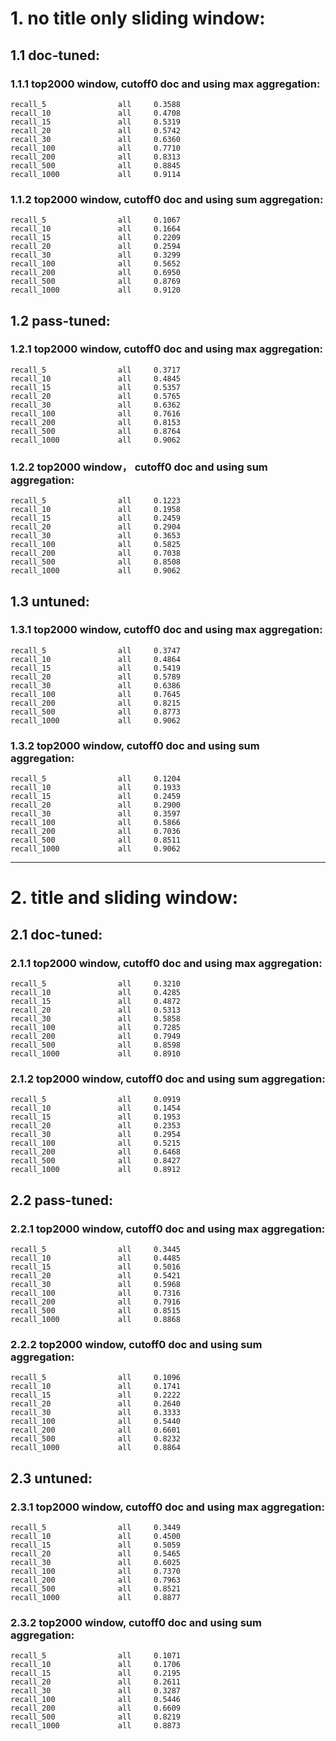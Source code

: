# 1. no title only sliding window:

## 1.1 doc-tuned:

### 1.1.1 top2000 window, cutoff0 doc and using max aggregation:
```
recall_5                all     0.3588
recall_10               all     0.4708
recall_15               all     0.5319
recall_20               all     0.5742
recall_30               all     0.6360
recall_100              all     0.7710
recall_200              all     0.8313
recall_500              all     0.8845
recall_1000             all     0.9114
```
### 1.1.2 top2000 window, cutoff0 doc and using sum aggregation:
```
recall_5                all     0.1067
recall_10               all     0.1664
recall_15               all     0.2209
recall_20               all     0.2594
recall_30               all     0.3299
recall_100              all     0.5652
recall_200              all     0.6950
recall_500              all     0.8769
recall_1000             all     0.9120
```
## 1.2 pass-tuned:

### 1.2.1 top2000 window, cutoff0 doc and using max aggregation:
```
recall_5                all     0.3717
recall_10               all     0.4845
recall_15               all     0.5357
recall_20               all     0.5765
recall_30               all     0.6362
recall_100              all     0.7616
recall_200              all     0.8153
recall_500              all     0.8764
recall_1000             all     0.9062
```
### 1.2.2 top2000 window， cutoff0 doc and using sum aggregation:
```
recall_5                all     0.1223
recall_10               all     0.1958
recall_15               all     0.2459
recall_20               all     0.2904
recall_30               all     0.3653
recall_100              all     0.5825
recall_200              all     0.7038
recall_500              all     0.8508
recall_1000             all     0.9062
```
## 1.3 untuned:

### 1.3.1 top2000 window, cutoff0 doc and using max aggregation:
```
recall_5                all     0.3747
recall_10               all     0.4864
recall_15               all     0.5419
recall_20               all     0.5789
recall_30               all     0.6386
recall_100              all     0.7645
recall_200              all     0.8215
recall_500              all     0.8773
recall_1000             all     0.9062
```
### 1.3.2 top2000 window, cutoff0 doc and using sum aggregation:
```
recall_5                all     0.1204
recall_10               all     0.1933
recall_15               all     0.2459
recall_20               all     0.2900
recall_30               all     0.3597
recall_100              all     0.5866
recall_200              all     0.7036
recall_500              all     0.8511
recall_1000             all     0.9062
```
- - -
# 2. title and sliding window:

## 2.1 doc-tuned:

### 2.1.1 top2000 window, cutoff0 doc and using max aggregation:
```
recall_5                all     0.3210
recall_10               all     0.4285
recall_15               all     0.4872
recall_20               all     0.5313
recall_30               all     0.5858
recall_100              all     0.7285
recall_200              all     0.7949
recall_500              all     0.8598
recall_1000             all     0.8910
```
### 2.1.2 top2000 window, cutoff0 doc and using sum aggregation:
```
recall_5                all     0.0919
recall_10               all     0.1454
recall_15               all     0.1953
recall_20               all     0.2353
recall_30               all     0.2954
recall_100              all     0.5215
recall_200              all     0.6468
recall_500              all     0.8427
recall_1000             all     0.8912
```
## 2.2 pass-tuned:

### 2.2.1 top2000 window, cutoff0 doc and using max aggregation:
```
recall_5                all     0.3445
recall_10               all     0.4485
recall_15               all     0.5016
recall_20               all     0.5421
recall_30               all     0.5968
recall_100              all     0.7316
recall_200              all     0.7916
recall_500              all     0.8515
recall_1000             all     0.8868
```
### 2.2.2 top2000 window, cutoff0 doc and using sum aggregation:
```
recall_5                all     0.1096
recall_10               all     0.1741
recall_15               all     0.2222
recall_20               all     0.2640
recall_30               all     0.3333
recall_100              all     0.5440
recall_200              all     0.6601
recall_500              all     0.8232
recall_1000             all     0.8864
```
## 2.3 untuned:

### 2.3.1 top2000 window, cutoff0 doc and using max aggregation:
```
recall_5                all     0.3449
recall_10               all     0.4500
recall_15               all     0.5059
recall_20               all     0.5465
recall_30               all     0.6025
recall_100              all     0.7370
recall_200              all     0.7963
recall_500              all     0.8521
recall_1000             all     0.8877
```
### 2.3.2 top2000 window, cutoff0 doc and using sum aggregation:
```
recall_5                all     0.1071
recall_10               all     0.1706
recall_15               all     0.2195
recall_20               all     0.2611
recall_30               all     0.3287
recall_100              all     0.5446
recall_200              all     0.6609
recall_500              all     0.8219
recall_1000             all     0.8873
```